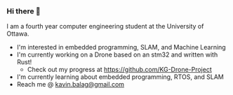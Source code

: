 ### Hi there 👋

I am a fourth year computer engineering student at the University of Ottawa. 

- I'm interested in embedded programming, SLAM, and Machine Learning
- I'm currently working on a Drone based on an stm32 and written with Rust!  
  - Check out my progress at https://github.com/KG-Drone-Project
- I'm currently learning about embedded programming, RTOS, and SLAM
- Reach me @ kavin.balag@gmail.com

<!--
**KavinTheG/KavinTheG** is a ✨ _special_ ✨ repository because its `README.md` (this file) appears on your GitHub profile.

Here are some ideas to get you started:

- 🔭 I’m currently working on ...
- 🌱 I’m currently learning ...
- 👯 I’m looking to collaborate on ...
- 🤔 I’m looking for help with ...
- 💬 Ask me about ...
- 📫 How to reach me: ...
- 😄 Pronouns: ...
- ⚡ Fun fact: ...
-->
